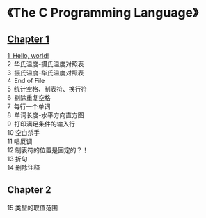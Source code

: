# 《The C Programming Language》
## [Chapter 1](https://github.com/PokerKight/Peck/tree/master/practice/Chapter%201)
[1&ensp;Hello, world!](https://github.com/PokerKight/Peck/blob/master/practice/Chapter%201/1.c)<br/>
2&ensp;华氏温度-摄氏温度对照表<br/>
3&ensp;摄氏温度-华氏温度对照表<br/>
4&ensp;End of File<br/>
5&ensp;统计空格、制表符、换行符<br/>
6&ensp;剔除重复空格<br/>
7&ensp;每行一个单词<br/>
8&ensp;单词长度-水平方向直方图<br/>
9&ensp;打印满足条件的输入行<br/>
10&nbsp;空白杀手<br/>
11&nbsp;唱反调<br/>
12&nbsp;制表符的位置是固定的？！<br/>
13&nbsp;折句<br/>
14&nbsp;删除注释<br/>
## Chapter 2
15&nbsp;类型的取值范围<br/>
